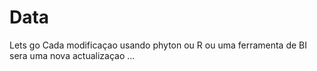 #  Data
Lets go
Cada  modificaçao  usando phyton ou R ou uma ferramenta de BI  sera uma nova actualizaçao ...
